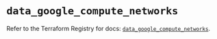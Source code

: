 # `data_google_compute_networks`

Refer to the Terraform Registry for docs: [`data_google_compute_networks`](https://registry.terraform.io/providers/hashicorp/google/5.21.0/docs/data-sources/compute_networks).
